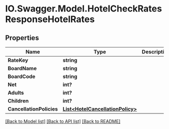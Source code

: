 # IO.Swagger.Model.HotelCheckRatesResponseHotelRates
## Properties

Name | Type | Description | Notes
------------ | ------------- | ------------- | -------------
**RateKey** | **string** |  | [optional] 
**BoardName** | **string** |  | [optional] 
**BoardCode** | **string** |  | [optional] 
**Net** | **int?** |  | [optional] 
**Adults** | **int?** |  | [optional] 
**Children** | **int?** |  | [optional] 
**CancellationPolicies** | [**List&lt;HotelCancellationPolicy&gt;**](HotelCancellationPolicy.md) |  | [optional] 

[[Back to Model list]](../README.md#documentation-for-models) [[Back to API list]](../README.md#documentation-for-api-endpoints) [[Back to README]](../README.md)

